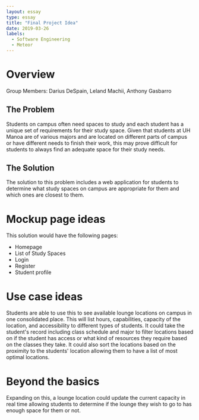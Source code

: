 ```yaml
---
layout: essay
type: essay
title: "Final Project Idea"
date: 2019-03-26
labels:
  - Software Engineering
  - Meteor
---
```


# Overview
Group Members: Darius DeSpain, Leland Machii, Anthony Gasbarro

## The Problem
Students on campus often need spaces to study and each student has a unique set of requirements for their study space. Given that students at UH Manoa are of various majors and are located on different parts of campus or have different needs to finish their work, this may prove difficult for students to always find an adequate space for their study needs.

## The Solution
The solution to this problem includes a web application for students to determine what study spaces on campus are appropriate for them and which ones are closest to them.

# Mockup page ideas
This solution would have the following pages:
- Homepage
- List of Study Spaces
- Login
- Register
- Student profile

# Use case ideas
Students are able to use this to see available lounge locations on campus in one consolidated place. This will list hours, capabilities, capacity of the location, and accessibility to different types of students.  It could take the student's record including class schedule and major to filter locations based on if the student has access or what kind of resources they require based on the classes they take. It could also sort the locations based on the proximity to the students' location allowing them to have a list of most optimal locations.

# Beyond the basics
Expanding on this, a lounge location could update the current capacity in real time allowing students to determine if the lounge they wish to go to has enough space for them or not.
